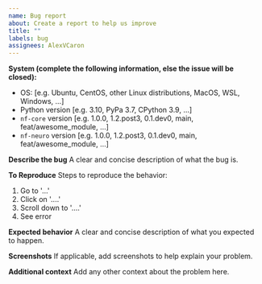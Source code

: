 ```yaml
---
name: Bug report
about: Create a report to help us improve
title: ""
labels: bug
assignees: AlexVCaron
---
```


**System (complete the following information, else the issue will be closed):**

- OS: [e.g. Ubuntu, CentOS, other Linux distributions, MacOS, WSL, Windows, ...]
- Python version [e.g. 3.10, PyPa 3.7, CPython 3.9, ...]
- `nf-core` version [e.g. 1.0.0, 1.2.post3, 0.1.dev0, main, feat/awesome_module, ...]
- `nf-neuro` version [e.g. 1.0.0, 1.2.post3, 0.1.dev0, main, feat/awesome_module, ...]

**Describe the bug**
A clear and concise description of what the bug is.

**To Reproduce**
Steps to reproduce the behavior:

1. Go to '...'
2. Click on '....'
3. Scroll down to '....'
4. See error

**Expected behavior**
A clear and concise description of what you expected to happen.

**Screenshots**
If applicable, add screenshots to help explain your problem.

**Additional context**
Add any other context about the problem here.
